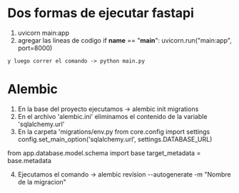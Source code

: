 # Dos formas de ejecutar fastapi
  1. uvicorn main:app
  2. agregar las lineas de codigo
    if __name__ == "__main__":
      uvicorn.run("main:app", port=8000)
    
    y luego correr el comando -> python main.py


# Alembic
1. En la base del proyecto ejecutamos -> alembic init migrations
2. En el archivo 'alembic.ini' eliminamos el contenido de la variable 'sqlalchemy.url'
3. En la carpeta 'migrations/env.py 
  from core.config import settings
  config.set_main_option('sqlalchemy.url', settings.DATABASE_URL)

  from app.database.model.schema import base
  target_metadata = base.metadata

4. Ejecutamos el comando -> alembic revision --autogenerate -m "Nombre de la migracion"